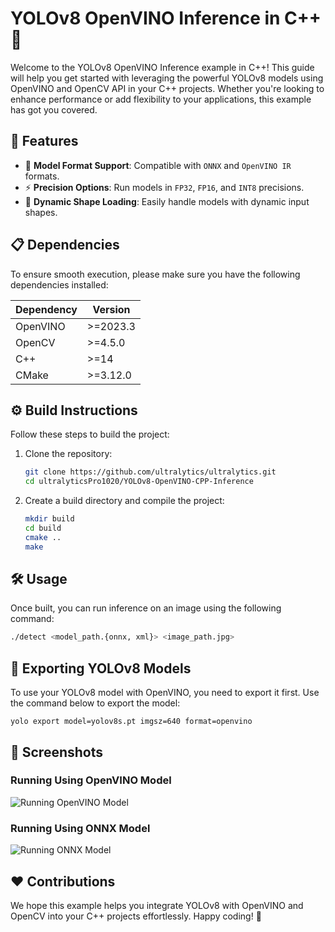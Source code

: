 # YOLOv8 OpenVINO Inference in C++ 🦾

Welcome to the YOLOv8 OpenVINO Inference example in C++! This guide will help you get started with leveraging the powerful YOLOv8 models using OpenVINO and OpenCV API in your C++ projects. Whether you're looking to enhance performance or add flexibility to your applications, this example has got you covered.

## 🌟 Features

- 🚀 **Model Format Support**: Compatible with `ONNX` and `OpenVINO IR` formats.
- ⚡ **Precision Options**: Run models in `FP32`, `FP16`, and `INT8` precisions.
- 🔄 **Dynamic Shape Loading**: Easily handle models with dynamic input shapes.

## 📋 Dependencies

To ensure smooth execution, please make sure you have the following dependencies installed:

| Dependency | Version  |
| ---------- | -------- |
| OpenVINO   | >=2023.3 |
| OpenCV     | >=4.5.0  |
| C++        | >=14     |
| CMake      | >=3.12.0 |

## ⚙️ Build Instructions

Follow these steps to build the project:

1. Clone the repository:

   ```bash
   git clone https://github.com/ultralytics/ultralytics.git
   cd ultralyticsPro1020/YOLOv8-OpenVINO-CPP-Inference
   ```

2. Create a build directory and compile the project:
   ```bash
   mkdir build
   cd build
   cmake ..
   make
   ```

## 🛠️ Usage

Once built, you can run inference on an image using the following command:

```bash
./detect <model_path.{onnx, xml}> <image_path.jpg>
```

## 🔄 Exporting YOLOv8 Models

To use your YOLOv8 model with OpenVINO, you need to export it first. Use the command below to export the model:

```commandline
yolo export model=yolov8s.pt imgsz=640 format=openvino
```

## 📸 Screenshots

### Running Using OpenVINO Model

![Running OpenVINO Model](https://github.com/ultralytics/ultralytics/assets/76827698/2d7cf201-3def-4357-824c-12446ccf85a9)

### Running Using ONNX Model

![Running ONNX Model](https://github.com/ultralytics/ultralytics/assets/76827698/9b90031c-cc81-4cfb-8b34-c619e09035a7)

## ❤️ Contributions

We hope this example helps you integrate YOLOv8 with OpenVINO and OpenCV into your C++ projects effortlessly. Happy coding! 🚀
